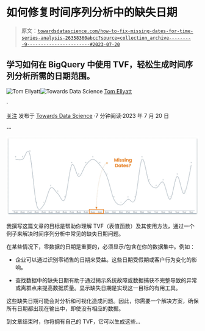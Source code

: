 # 如何修复时间序列分析中的缺失日期

> 原文：[`towardsdatascience.com/how-to-fix-missing-dates-for-time-series-analysis-26358360abcc?source=collection_archive---------9-----------------------#2023-07-20`](https://towardsdatascience.com/how-to-fix-missing-dates-for-time-series-analysis-26358360abcc?source=collection_archive---------9-----------------------#2023-07-20)

## 学习如何在 BigQuery 中使用 TVF，轻松生成时间序列分析所需的日期范围。

[](https://medium.com/@thomas.ellyatt?source=post_page-----26358360abcc--------------------------------)![Tom Ellyatt](https://medium.com/@thomas.ellyatt?source=post_page-----26358360abcc--------------------------------)[](https://towardsdatascience.com/?source=post_page-----26358360abcc--------------------------------)![Towards Data Science](https://towardsdatascience.com/?source=post_page-----26358360abcc--------------------------------) [Tom Ellyatt](https://medium.com/@thomas.ellyatt?source=post_page-----26358360abcc--------------------------------)

·

[关注](https://medium.com/m/signin?actionUrl=https%3A%2F%2Fmedium.com%2F_%2Fsubscribe%2Fuser%2F79566ac4b1bb&operation=register&redirect=https%3A%2F%2Ftowardsdatascience.com%2Fhow-to-fix-missing-dates-for-time-series-analysis-26358360abcc&user=Tom+Ellyatt&userId=79566ac4b1bb&source=post_page-79566ac4b1bb----26358360abcc---------------------post_header-----------) 发布于 [Towards Data Science](https://towardsdatascience.com/?source=post_page-----26358360abcc--------------------------------) ·7 分钟阅读·2023 年 7 月 20 日[](https://medium.com/m/signin?actionUrl=https%3A%2F%2Fmedium.com%2F_%2Fvote%2Ftowards-data-science%2F26358360abcc&operation=register&redirect=https%3A%2F%2Ftowardsdatascience.com%2Fhow-to-fix-missing-dates-for-time-series-analysis-26358360abcc&user=Tom+Ellyatt&userId=79566ac4b1bb&source=-----26358360abcc---------------------clap_footer-----------)

--

[](https://medium.com/m/signin?actionUrl=https%3A%2F%2Fmedium.com%2F_%2Fbookmark%2Fp%2F26358360abcc&operation=register&redirect=https%3A%2F%2Ftowardsdatascience.com%2Fhow-to-fix-missing-dates-for-time-series-analysis-26358360abcc&source=-----26358360abcc---------------------bookmark_footer-----------)![](img/50974d6ab642db33cc05beee117d3727.png)

我撰写这篇文章的目标是帮助你理解 TVF（表值函数）及其使用方法，通过一个例子来解决时间序列分析中常见的缺失日期问题。

在某些情况下，零数据的日期是重要的，必须显示/包含在你的数据集中。例如：

+   企业可以通过识别零销售的日期来受益。这些日期受假期或客户行为变化的影响。

+   查找数据中的缺失日期有助于通过揭示系统故障或数据捕获不完整导致的异常或离群点来提高数据质量。显示缺失日期是实现这一目标的有用工具。

这些缺失日期可能会对分析和可视化造成问题。因此，你需要一个解决方案，确保所有日期都出现在输出中，即使没有相应的数据。

到文章结束时，你将拥有自己的 TVF，它可以生成这些…
